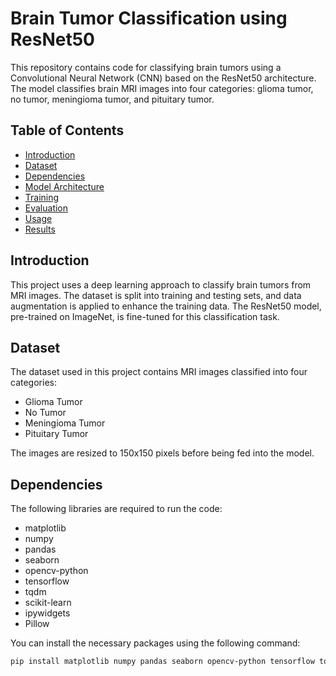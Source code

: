 # Brain Tumor Classification using ResNet50

This repository contains code for classifying brain tumors using a Convolutional Neural Network (CNN) based on the ResNet50 architecture. The model classifies brain MRI images into four categories: glioma tumor, no tumor, meningioma tumor, and pituitary tumor.

## Table of Contents
- [Introduction](#introduction)
- [Dataset](#dataset)
- [Dependencies](#dependencies)
- [Model Architecture](#model-architecture)
- [Training](#training)
- [Evaluation](#evaluation)
- [Usage](#usage)
- [Results](#results)

## Introduction

This project uses a deep learning approach to classify brain tumors from MRI images. The dataset is split into training and testing sets, and data augmentation is applied to enhance the training data. The ResNet50 model, pre-trained on ImageNet, is fine-tuned for this classification task.

## Dataset

The dataset used in this project contains MRI images classified into four categories:
- Glioma Tumor
- No Tumor
- Meningioma Tumor
- Pituitary Tumor

The images are resized to 150x150 pixels before being fed into the model.

## Dependencies

The following libraries are required to run the code:
- matplotlib
- numpy
- pandas
- seaborn
- opencv-python
- tensorflow
- tqdm
- scikit-learn
- ipywidgets
- Pillow

You can install the necessary packages using the following command:
```bash
pip install matplotlib numpy pandas seaborn opencv-python tensorflow tqdm scikit-learn ipywidgets Pillow
